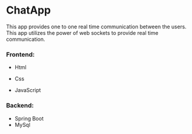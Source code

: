 # ChatApp

This app provides one to one  real time  communication between the users. This app utilizes the power of web sockets to provide real time communication.

### Frontend:

- Html

- Css 

- JavaScript

### Backend:

- Spring Boot
- MySql
